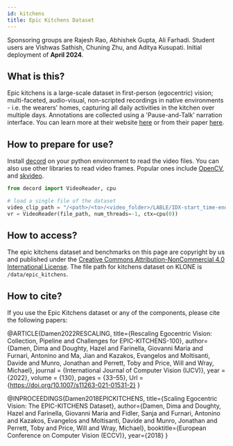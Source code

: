 ```yaml
---
id: kitchens
title: Epic Kitchens Dataset
---
```


Sponsoring groups are Rajesh Rao, Abhishek Gupta, Ali Farhadi. Student users are Vishwas Sathish, Chuning Zhu, and Aditya Kusupati. Initial deployment of **April 2024**.

## What is this?
Epic kitchens is a large-scale dataset in first-person (egocentric) vision; multi-faceted, audio-visual, non-scripted recordings in native environments - i.e. the wearers' homes, capturing all daily activities in the kitchen over multiple days. Annotations are collected using a 'Pause-and-Talk' narration interface.
You can learn more at their website [here](https://epic-kitchens.github.io/2024) or from their paper [here](https://openaccess.thecvf.com/content_ECCV_2018/html/Dima_Damen_Scaling_Egocentric_Vision_ECCV_2018_paper.html).

## How to prepare for use?

Install [decord](https://github.com/dmlc/decord) on your python environment to read the video files. You can also use other libraries to read video frames. Popular ones include [OpenCV](https://stackoverflow.com/questions/41441150/how-to-read-video-files-using-python-opencv), and [skvideo](https://www.scikit-video.org/stable/).

```python
from decord import VideoReader, cpu

# load a single file of the dataset
video_clip_path = "/<path>/<to>/<video_folder>/LABLE/IDX-start_time-end_time.mp4"
vr = VideoReader(file_path, num_threads=-1, ctx=cpu(0))

```

## How to access?

The epic kitchens dataset and benchmarks on this page are copyright by us and published under the [Creative Commons Attribution-NonCommercial 4.0 International License](https://creativecommons.org/licenses/by-nc/4.0/).
The file path for kitchens dataset on KLONE is `/data/epic_kitchens`.

## How to cite?
If you use the Epic Kitchens dataset or any of the components, please cite the following papers:

@ARTICLE{Damen2022RESCALING,
           title={Rescaling Egocentric Vision: Collection, Pipeline and Challenges for EPIC-KITCHENS-100},
           author={Damen, Dima and Doughty, Hazel and Farinella, Giovanni Maria and Furnari, Antonino 
           and Ma, Jian and Kazakos, Evangelos and Moltisanti, Davide and Munro, Jonathan 
           and Perrett, Toby and Price, Will and Wray, Michael},
           journal   = {International Journal of Computer Vision (IJCV)},
           year      = {2022},
           volume = {130},
           pages = {33–55},
           Url       = {https://doi.org/10.1007/s11263-021-01531-2}
} 


@INPROCEEDINGS{Damen2018EPICKITCHENS,
title={Scaling Egocentric Vision: The EPIC-KITCHENS Dataset},
author={Damen, Dima and Doughty, Hazel and Farinella, Giovanni Maria  and Fidler, Sanja and 
        Furnari, Antonino and Kazakos, Evangelos and Moltisanti, Davide and Munro, Jonathan 
        and Perrett, Toby and Price, Will and Wray, Michael},
booktitle={European Conference on Computer Vision (ECCV)},
year={2018}
} 